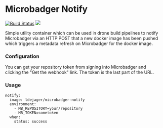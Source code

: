 # Microbadger Notify

[![Build Status](https://droneci.rwxlabs.io/api/badges/ldejager/microbadger-notify/status.svg)](https://droneci.rwxlabs.io/ldejager/microbadger-notify) [![](https://images.microbadger.com/badges/image/ldejager/microbadger-notify.svg)](https://microbadger.com/images/ldejager/microbadger-notify "Get your own image badge on microbadger.com")

Simple utility container which can be used in drone build pipelines to notify Microbadger via an HTTP POST that a new docker image has been pushed which triggers a metadata refresh on Microbadger for the docker image.

### Configuration

You can get your repository token from signing into Microbadger and clicking the "Get the webhook" link. The token is the last part of the URL.

### Usage

```
notify:
  image: ldejager/microbadger-notify
  environment:
    - MB_REPOSITORY=your/repository
    - MB_TOKEN=sometoken
  when:
    status: success
```
